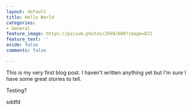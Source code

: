 ```yaml
---
layout: default
title: Hello World
categories:
- General
feature_image: https://picsum.photos/2560/600?image=872
feature_text: ''
aside: false
comments: false

---
```

This is my very first blog post. I haven't written anything yet but I'm sure I have some great stories to tell.

Testing?

sddfd
